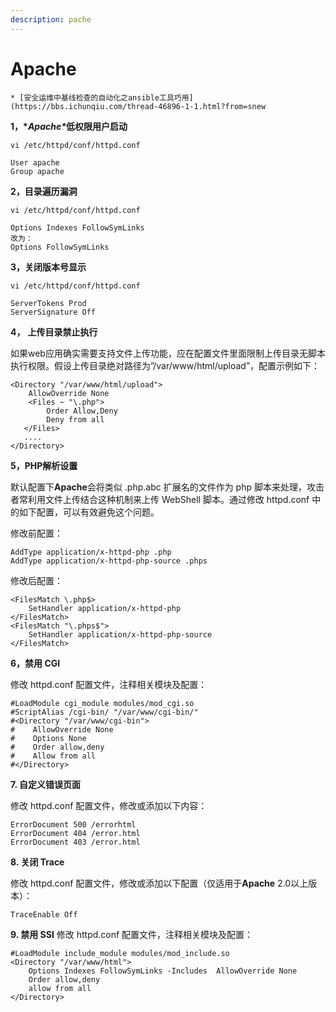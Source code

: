 ```yaml
---
description: pache
---
```


# Apache





```
* [安全运维中基线检查的自动化之ansible工具巧用](https://bbs.ichunqiu.com/thread-46896-1-1.html?from=snew
```

**1，\***_**Apache\***_**低权限用户启动**

```
vi /etc/httpd/conf/httpd.conf

User apache
Group apache
```

**2，目录遍历漏洞**

```
vi /etc/httpd/conf/httpd.conf

Options Indexes FollowSymLinks
改为：
Options FollowSymLinks
```

**3，关闭版本号显示**

```
vi /etc/httpd/conf/httpd.conf

ServerTokens Prod
ServerSignature Off
```

**4，** **上传目录禁止执行**

如果web应用确实需要支持文件上传功能，应在配置文件里面限制上传目录无脚本执行权限。假设上传目录绝对路径为”/var/www/html/upload”，配置示例如下：

```
<Directory "/var/www/html/upload">
    AllowOverride None
    <Files ~ "\.php">
        Order Allow,Deny
        Deny from all
   </Files>
   ....
</Directory>
```

**5，PHP解析设置**

默认配置下**Apache**会将类似 .php.abc 扩展名的文件作为 php 脚本来处理，攻击者常利用文件上传结合这种机制来上传 WebShell 脚本。通过修改 httpd.conf 中的如下配置，可以有效避免这个问题。

修改前配置：

```
AddType application/x-httpd-php .php
AddType application/x-httpd-php-source .phps
```

修改后配置：

```
<FilesMatch \.php$>
    SetHandler application/x-httpd-php
</FilesMatch>
<FilesMatch "\.phps$">
    SetHandler application/x-httpd-php-source
</FilesMatch>
```

**6，禁用 CGI**

修改 httpd.conf 配置文件，注释相关模块及配置：

```
#LoadModule cgi_module modules/mod_cgi.so
#ScriptAlias /cgi-bin/ "/var/www/cgi-bin/"
#<Directory "/var/www/cgi-bin">
#    AllowOverride None
#    Options None 
#    Order allow,deny
#    Allow from all
#</Directory>
```

**7. 自定义错误页面**

修改 httpd.conf 配置文件，修改或添加以下内容：

```
ErrorDocument 500 /errorhtml
ErrorDocument 404 /error.html
ErrorDocument 403 /error.html
```

**8. 关闭 Trace**

修改 httpd.conf 配置文件，修改或添加以下配置（仅适用于**Apache** 2.0以上版本）：

```
TraceEnable Off
```

**9. 禁用 SSI** 修改 httpd.conf 配置文件，注释相关模块及配置：

```
#LoadModule include_module modules/mod_include.so
<Directory "/var/www/html">
    Options Indexes FollowSymLinks -Includes  AllowOverride None
    Order allow,deny
    allow from all
</Directory>
```
